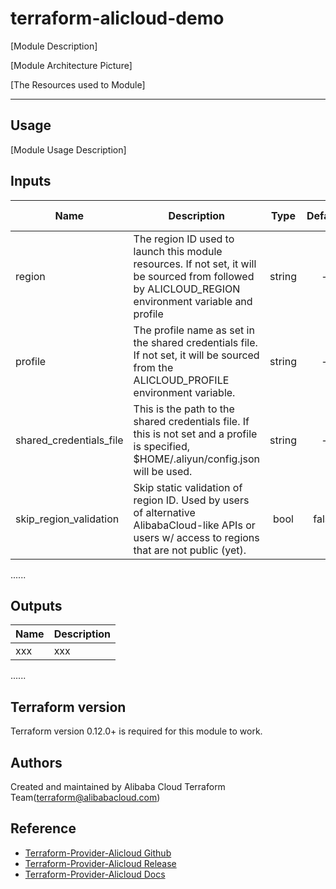 terraform-alicloud-demo
=====================================================================

[Module Description]

[Module Architecture Picture]

[The Resources used to Module]

----------------------

Usage
-----

[Module Usage Description]

## Inputs

| Name | Description | Type | Default | Required | Vaild When |
|------|-------------|:----:|:-----:|:-----:|:-----:|
| region | The region ID used to launch this module resources. If not set, it will be sourced from followed by ALICLOUD_REGION environment variable and profile | string  | - | no  | - |
| profile | The profile name as set in the shared credentials file. If not set, it will be sourced from the ALICLOUD_PROFILE environment variable. | string  | - | no  | - |
| shared_credentials_file | This is the path to the shared credentials file. If this is not set and a profile is specified, $HOME/.aliyun/config.json will be used. | string  | - | no  | - |
| skip_region_validation | Skip static validation of region ID. Used by users of alternative AlibabaCloud-like APIs or users w/ access to regions that are not public (yet). | bool  | false | no  | - |
......

## Outputs

| Name | Description |
|------|-------------|
| xxx    |     xxx      |
......

Terraform version
-----------------
Terraform version 0.12.0+ is required for this module to work.

Authors
-------
Created and maintained by Alibaba Cloud Terraform Team(terraform@alibabacloud.com)

Reference
---------
* [Terraform-Provider-Alicloud Github](https://github.com/terraform-providers/terraform-provider-alicloud)
* [Terraform-Provider-Alicloud Release](https://releases.hashicorp.com/terraform-provider-alicloud/)
* [Terraform-Provider-Alicloud Docs](https://www.terraform.io/docs/providers/alicloud/)

